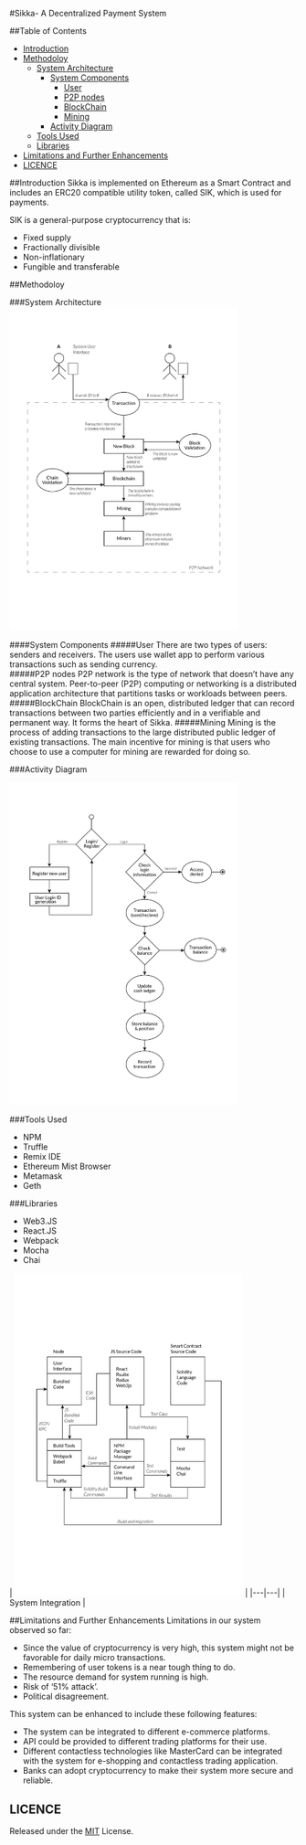 #Sikka- A Decentralized Payment System

##Table of Contents
- [ Introduction ](#introduction)
- [Methodoloy](#methodoloy)
    - [System Architecture](#system-architecture)
        - [System Components](#system-components)
            - [User](#user)
            - [P2P nodes](#p2p-nodes)
            - [BlockChain](#blockchain)
            - [Mining](#mining)
        - [Activity Diagram](#activity-diagram)
    - [Tools Used](#tools-used)
    - [Libraries](#libraries)
- [Limitations and Further Enhancements](#limitations-and-further-enhancements)
- [LICENCE](#licence)


##Introduction
Sikka is implemented on Ethereum as a Smart Contract and includes an ERC20 compatible utility token, called SIK, which is used for payments.

SIK is a general-purpose cryptocurrency that is:
- Fixed supply
- Fractionally divisible
- Non-inflationary
- Fungible and transferable 

##Methodoloy

###System Architecture
<img src="res/system architecture.png" width="400"/>

####System Components
#####User
There are two types of users: senders and receivers. The users use wallet app to perform various transactions such as sending currency.  
#####P2P nodes
P2P network is the type of network that doesn’t have any central system. Peer-to-peer (P2P) computing or networking is a distributed application architecture that partitions tasks or workloads between peers. 
#####BlockChain
BlockChain is an open, distributed ledger that can record transactions between two parties efficiently and in a verifiable and permanent way. It forms the heart of Sikka.
#####Mining
Mining is the process of adding transactions to the large distributed public ledger of existing transactions. The main incentive for mining is that users who choose to use a computer for mining are rewarded for doing so.

###Activity Diagram

<img src="res/Activity Diagram.png" width="400"/>

###Tools Used
- NPM
- Truffle
- Remix IDE
- Ethereum Mist Browser
- Metamask
- Geth

###Libraries
- Web3.JS
- React.JS
- Webpack
- Mocha
- Chai

| <img src="res/libraries.png" width="400"/> | 
|---|---|
| System Integration |

##Limitations and Further Enhancements
Limitations in our system observed so far:
- Since the value of cryptocurrency is very high, this system might not be favorable for daily micro transactions.
- Remembering of user tokens is a near tough thing to do.
- The resource demand for system running is high.
- Risk of ‘51% attack’.
- Political disagreement.

This system can be enhanced to include these following features:
- The system can be integrated to different e-commerce platforms.
- API could be provided to different trading platforms for their use.
- Different contactless technologies like MasterCard can be integrated with the system for e-shopping and contactless trading application.	
- Banks can adopt cryptocurrency to make their system more secure and reliable.

## LICENCE

Released under the [MIT](./LICENSE) License.<br>
